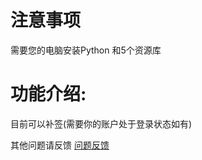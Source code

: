# 注意事项
需要您的电脑安装Python
和5个资源库

# 功能介绍:
目前可以补签(需要你的账户处于登录状态如有)

其他问题请反馈
[问题反馈](https://github.com/fgr178707/aliyunpan/issues)
